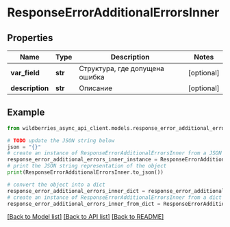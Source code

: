 # ResponseErrorAdditionalErrorsInner


## Properties

Name | Type | Description | Notes
------------ | ------------- | ------------- | -------------
**var_field** | **str** | Структура, где допущена ошибка | [optional] 
**description** | **str** | Описание | [optional] 

## Example

```python
from wildberries_async_api_client.models.response_error_additional_errors_inner import ResponseErrorAdditionalErrorsInner

# TODO update the JSON string below
json = "{}"
# create an instance of ResponseErrorAdditionalErrorsInner from a JSON string
response_error_additional_errors_inner_instance = ResponseErrorAdditionalErrorsInner.from_json(json)
# print the JSON string representation of the object
print(ResponseErrorAdditionalErrorsInner.to_json())

# convert the object into a dict
response_error_additional_errors_inner_dict = response_error_additional_errors_inner_instance.to_dict()
# create an instance of ResponseErrorAdditionalErrorsInner from a dict
response_error_additional_errors_inner_from_dict = ResponseErrorAdditionalErrorsInner.from_dict(response_error_additional_errors_inner_dict)
```
[[Back to Model list]](../README.md#documentation-for-models) [[Back to API list]](../README.md#documentation-for-api-endpoints) [[Back to README]](../README.md)


